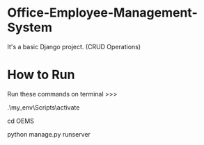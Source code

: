 # Office-Employee-Management-System

It's a basic Django project. (CRUD Operations)

# How to Run

Run these commands on terminal >>>

.\my_env\Scripts\activate

cd OEMS

python manage.py runserver

